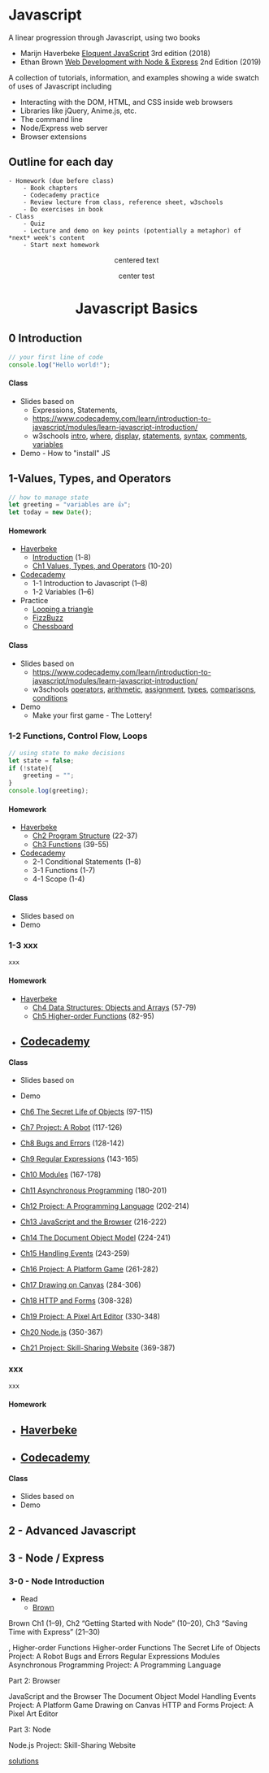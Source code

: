 
# Javascript

A linear progression through Javascript, using two books

- Marijn Haverbeke [Eloquent JavaScript](https://eloquentjavascript.net/) 3rd edition (2018)
- Ethan Brown [Web Development with Node & Express](https://www.oreilly.com/library/view/web-development-with/9781492053507/) 2nd Edition (2019)


A collection of tutorials, information, and examples showing a wide swatch of uses of Javascript including

- Interacting with the DOM, HTML, and CSS inside web browsers
- Libraries like jQuery, Anime.js, etc.
- The command line
- Node/Express web server
- Browser extensions











## Outline for each day
```
- Homework (due before class)
	- Book chapters
	- Codecademy practice
	- Review lecture from class, reference sheet, w3schools
	- Do exercises in book
- Class
	- Quiz
	- Lecture and demo on key points (potentially a metaphor) of *next* week's content
	- Start next homework
```


<p align="center">centered text</p>
<p align="center">center test</p>

<h1 style="text-align:center">Javascript Basics</h1>

## 0 Introduction

```js
// your first line of code
console.log("Hello world!");
```

#### Class

- Slides based on
	- Expressions, Statements,
	- https://www.codecademy.com/learn/introduction-to-javascript/modules/learn-javascript-introduction/
	- w3schools [intro](https://www.w3schools.com/js/js_intro.asp), [where](https://www.w3schools.com/js/js_whereto.asp), [display](https://www.w3schools.com/js/js_output.asp), [statements](https://www.w3schools.com/js/js_statements.asp), [syntax](https://www.w3schools.com/js/js_syntax.asp), [comments](https://www.w3schools.com/js/js_comments.asp), [variables](https://www.w3schools.com/js/js_variables.asp)
- Demo - How to "install" JS


## 1-Values, Types, and Operators

```js
// how to manage state
let greeting = "variables are 👍";
let today = new Date();
```

#### Homework

- [Haverbeke](https://eloquentjavascript.net/)
	- [Introduction](https://eloquentjavascript.net/00_intro.html) (1-8)
	- [Ch1 Values, Types, and Operators](https://eloquentjavascript.net/01_values.html) (10-20)
- [Codecademy](https://www.codecademy.com/learn/introduction-to-javascript)
	- 1-1 Introduction to Javascript (1–8)
	- 1-2 Variables (1–6)
- Practice
	- [Looping a triangle](https://eloquentjavascript.net/02_program_structure.html#h_TcUD2vzyMe)
	- [FizzBuzz](https://eloquentjavascript.net/02_program_structure.html#h_TcUD2vzyMe)
	- [Chessboard](https://eloquentjavascript.net/02_program_structure.html#h_TcUD2vzyMe)


#### Class

- Slides based on
	- https://www.codecademy.com/learn/introduction-to-javascript/modules/learn-javascript-introduction/
	- w3schools [operators](https://www.w3schools.com/js/js_operators.asp), [arithmetic](https://www.w3schools.com/js/js_arithmetic.asp), [assignment](https://www.w3schools.com/js/js_assignment.asp), [types](https://www.w3schools.com/js/js_datatypes.asp), [comparisons](https://www.w3schools.com/js/js_comparisons.asp), [conditions](https://www.w3schools.com/js/js_if_else.asp)
- Demo
	- Make your first game - The Lottery!





### 1-2 Functions, Control Flow, Loops

```js
// using state to make decisions
let state = false;
if (!state){
	greeting = "";
}
console.log(greeting);
```

#### Homework

- [Haverbeke](https://eloquentjavascript.net/)
	- [Ch2 Program Structure](https://eloquentjavascript.net/02_program_structure.html) (22-37)
	- [Ch3 Functions](https://eloquentjavascript.net/03_functions.html) (39-55)
- [Codecademy](https://www.codecademy.com/learn/introduction-to-javascript)
	- 2-1 Conditional Statements (1–8)
	- 3-1 Functions (1-7)
	- 4-1 Scope (1-4)

#### Class

- Slides based on
- Demo






### 1-3 xxx

```js
xxx
```

#### Homework

- [Haverbeke](https://eloquentjavascript.net/)
	- [Ch4 Data Structures: Objects and Arrays](https://eloquentjavascript.net/04_data.html) (57-79)
	- [Ch5 Higher-order Functions](https://eloquentjavascript.net/05_higher_order.html) (82-95)
- [Codecademy](https://www.codecademy.com/learn/introduction-to-javascript)
	-


#### Class

- Slides based on
- Demo









- [Ch6 The Secret Life of Objects](https://eloquentjavascript.net/06_object.html) (97-115)
- [Ch7 Project: A Robot](https://eloquentjavascript.net/07_robot.html) (117-126)
- [Ch8 Bugs and Errors](https://eloquentjavascript.net/08_error.html) (128-142)
- [Ch9 Regular Expressions](https://eloquentjavascript.net/09_regexp.html) (143-165)
- [Ch10 Modules](https://eloquentjavascript.net/10_modules.html) (167-178)
- [Ch11 Asynchronous Programming](https://eloquentjavascript.net/11_async.html) (180-201)
- [Ch12 Project: A Programming Language](https://eloquentjavascript.net/12_language.html) (202-214)
- [Ch13 JavaScript and the Browser](https://eloquentjavascript.net/13_browser.html) (216-222)
- [Ch14 The Document Object Model](https://eloquentjavascript.net/14_dom.html) (224-241)
- [Ch15 Handling Events](https://eloquentjavascript.net/15_event.html) (243-259)
- [Ch16 Project: A Platform Game](https://eloquentjavascript.net/16_game.html) (261-282)
- [Ch17 Drawing on Canvas](https://eloquentjavascript.net/17_canvas.html) (284-306)
- [Ch18 HTTP and Forms](https://eloquentjavascript.net/18_http.html) (308-328)
- [Ch19 Project: A Pixel Art Editor](https://eloquentjavascript.net/19_paint.html) (330-348)
- [Ch20 Node.js](https://eloquentjavascript.net/20_node.html) (350-367)
- [Ch21 Project: Skill-Sharing Website](https://eloquentjavascript.net/21_skillsharing.html) (369-387)







### xxx

```js
xxx
```

#### Homework

- [Haverbeke](https://eloquentjavascript.net/)
	-
- [Codecademy](https://www.codecademy.com/learn/introduction-to-javascript)
	-


#### Class

- Slides based on
- Demo



















## 2 - Advanced Javascript






## 3 - Node / Express


### 3-0 - Node Introduction


- Read
	- [Brown](https://www.oreilly.com/library/view/web-development-with/9781492053507/)


Brown Ch1 (1–9), Ch2 “Getting Started with Node” (10–20), Ch3 “Saving Time with Express” (21–30)




, Higher-order Functions
Higher-order Functions
The Secret Life of Objects
Project: A Robot
Bugs and Errors
Regular Expressions
Modules
Asynchronous Programming
Project: A Programming Language

Part 2: Browser

JavaScript and the Browser
The Document Object Model
Handling Events
Project: A Platform Game
Drawing on Canvas
HTTP and Forms
Project: A Pixel Art Editor


Part 3: Node

Node.js
Project: Skill-Sharing Website






[solutions](https://github.com/marijnh/Eloquent-JavaScript/tree/master/code/solutions)
